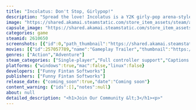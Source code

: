 ```yaml
---
title: "Incolatus: Don't Stop, Girlypop!"
description: "Spread the love! Incolatus is a Y2K girly-pop arena-style movement shooter where standing still is not an option. The faster you go, the more damage you deal and the more you heal! Just. Don’t. Stop. Moving. ❤"
image: "https://shared.akamai.steamstatic.com/store_item_assets/steam/apps/2610650/header.jpg?t=1732688882"
capsule_image: "https://shared.akamai.steamstatic.com/store_item_assets/steam/apps/2610650/capsule_231x87.jpg?t=1732688882"
categories: game
steamid: 2610650
screenshots: [{"id":0,"path_thumbnail":"https://shared.akamai.steamstatic.com/store_item_assets/steam/apps/2610650/ss_39cdb152eecebb882700b2e7a95d4943e0e4381a.600x338.jpg?t=1732688882","path_full":"https://shared.akamai.steamstatic.com/store_item_assets/steam/apps/2610650/ss_39cdb152eecebb882700b2e7a95d4943e0e4381a.1920x1080.jpg?t=1732688882"},{"id":1,"path_thumbnail":"https://shared.akamai.steamstatic.com/store_item_assets/steam/apps/2610650/ss_7a2ecb0766960ba37cf024476638de051b58b28d.600x338.jpg?t=1732688882","path_full":"https://shared.akamai.steamstatic.com/store_item_assets/steam/apps/2610650/ss_7a2ecb0766960ba37cf024476638de051b58b28d.1920x1080.jpg?t=1732688882"},{"id":2,"path_thumbnail":"https://shared.akamai.steamstatic.com/store_item_assets/steam/apps/2610650/ss_7f95626b92ee08b7ea846a156fa8a62a751aa98d.600x338.jpg?t=1732688882","path_full":"https://shared.akamai.steamstatic.com/store_item_assets/steam/apps/2610650/ss_7f95626b92ee08b7ea846a156fa8a62a751aa98d.1920x1080.jpg?t=1732688882"},{"id":3,"path_thumbnail":"https://shared.akamai.steamstatic.com/store_item_assets/steam/apps/2610650/ss_5e01962128b8256909eeb6e050a579afd6842025.600x338.jpg?t=1732688882","path_full":"https://shared.akamai.steamstatic.com/store_item_assets/steam/apps/2610650/ss_5e01962128b8256909eeb6e050a579afd6842025.1920x1080.jpg?t=1732688882"},{"id":4,"path_thumbnail":"https://shared.akamai.steamstatic.com/store_item_assets/steam/apps/2610650/ss_fdaee89bd3b2cbb07c804a1896e1af72b3f65618.600x338.jpg?t=1732688882","path_full":"https://shared.akamai.steamstatic.com/store_item_assets/steam/apps/2610650/ss_fdaee89bd3b2cbb07c804a1896e1af72b3f65618.1920x1080.jpg?t=1732688882"},{"id":5,"path_thumbnail":"https://shared.akamai.steamstatic.com/store_item_assets/steam/apps/2610650/ss_e9073e7ace14a9ba9fe5a516dbbe693d1d012881.600x338.jpg?t=1732688882","path_full":"https://shared.akamai.steamstatic.com/store_item_assets/steam/apps/2610650/ss_e9073e7ace14a9ba9fe5a516dbbe693d1d012881.1920x1080.jpg?t=1732688882"},{"id":6,"path_thumbnail":"https://shared.akamai.steamstatic.com/store_item_assets/steam/apps/2610650/ss_7abc141e96b273dc0e655af12d96e9003f064bca.600x338.jpg?t=1732688882","path_full":"https://shared.akamai.steamstatic.com/store_item_assets/steam/apps/2610650/ss_7abc141e96b273dc0e655af12d96e9003f064bca.1920x1080.jpg?t=1732688882"},{"id":7,"path_thumbnail":"https://shared.akamai.steamstatic.com/store_item_assets/steam/apps/2610650/ss_1a67d884c3d29f66754080253722a317ca3ed221.600x338.jpg?t=1732688882","path_full":"https://shared.akamai.steamstatic.com/store_item_assets/steam/apps/2610650/ss_1a67d884c3d29f66754080253722a317ca3ed221.1920x1080.jpg?t=1732688882"},{"id":8,"path_thumbnail":"https://shared.akamai.steamstatic.com/store_item_assets/steam/apps/2610650/ss_57598800e62b3d556372066f6d623d65ac847d72.600x338.jpg?t=1732688882","path_full":"https://shared.akamai.steamstatic.com/store_item_assets/steam/apps/2610650/ss_57598800e62b3d556372066f6d623d65ac847d72.1920x1080.jpg?t=1732688882"},{"id":9,"path_thumbnail":"https://shared.akamai.steamstatic.com/store_item_assets/steam/apps/2610650/ss_3135aad3ec7a840fd9f18517a96f24779303d2d3.600x338.jpg?t=1732688882","path_full":"https://shared.akamai.steamstatic.com/store_item_assets/steam/apps/2610650/ss_3135aad3ec7a840fd9f18517a96f24779303d2d3.1920x1080.jpg?t=1732688882"}]
movies: [{"id":257057789,"name":"Gameplay Trailer","thumbnail":"https://shared.akamai.steamstatic.com/store_item_assets/steam/apps/257057789/movie.293x165.jpg?t=1727145550","webm":{"480":"http://video.akamai.steamstatic.com/store_trailers/257057789/movie480_vp9.webm?t=1727145550","max":"http://video.akamai.steamstatic.com/store_trailers/257057789/movie_max_vp9.webm?t=1727145550"},"mp4":{"480":"http://video.akamai.steamstatic.com/store_trailers/257057789/movie480.mp4?t=1727145550","max":"http://video.akamai.steamstatic.com/store_trailers/257057789/movie_max.mp4?t=1727145550"},"highlight":true}]
genres: ["Action","Adventure"]
steam_categories: ["Single-player","Full controller support","Captions available"]
platforms: {"windows":true,"mac":false,"linux":false}
developers: ["Funny Fintan Softworks"]
publishers: ["Funny Fintan Softworks"]
release_date: {"coming_soon":true,"date":"Coming soon"}
content_warning: {"ids":[],"notes":null}
about: null
detailed_description: "<h1>Join Our Community &lt;3</h1><p>"
---
```


